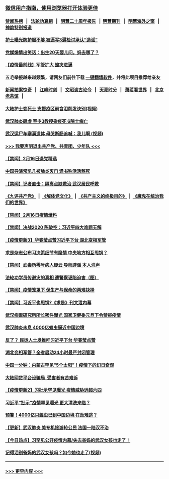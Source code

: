 ### [微信用户指南，使用浏览器打开体验更佳](https://github.com/gfw-breaker/banned-news1/blob/master/indexes/wechat-guide.md?t=0)
#### [禁闻热榜](热点新闻.md?t=0)  &nbsp;&nbsp;|&nbsp;&nbsp; [法轮功真相](https://github.com/gfw-breaker/truth/blob/master/README.md?t=0) &nbsp;&nbsp;|&nbsp;&nbsp; [明慧二十周年报告](https://github.com/gfw-breaker/mh-reports/blob/master/README.md?t=0) &nbsp;&nbsp;|&nbsp;&nbsp;[明慧期刊](https://github.com/gfw-breaker/mh-qikan) &nbsp;&nbsp;|&nbsp;&nbsp; [明慧海外之窗](https://github.com/gfw-breaker/mh-news/blob/master/README.md?t=0) &nbsp;&nbsp;|&nbsp;&nbsp; [神韵特别报道](https://github.com/gfw-breaker/mh-news/blob/master/shenyun.md?t=0)
#### [护士曝光防护服不够 被逼写3遍检讨承认“造谣”](../pages/prog204/a102778886.md?t=02171233) 
#### [党媒煽情出笑话：出生20天婴儿问，妈去哪了？](../pages/prog204/a102778879.md?t=02171233) 
#### [【疫情最前线】军管扩大 蝗灾进逼](../pages/prog204/a102778869.md?t=02171233) 
#### 五毛举报越来越频繁，请网友们前往下载 [一键翻墙软件](https://github.com/gfw-breaker/ssr-accounts)，并将此项目推荐给亲友
#### [新闻拍案惊奇](https://github.com/gfw-breaker/banned-news1/blob/master/pages/link4.md) &nbsp;&nbsp;|&nbsp;&nbsp; [江峰时刻](https://github.com/gfw-breaker/banned-news1/blob/master/pages/link4.md) &nbsp;&nbsp;|&nbsp;&nbsp; [文昭谈古论今](https://github.com/gfw-breaker/banned-news1/blob/master/pages/link4.md) &nbsp;&nbsp;|&nbsp;&nbsp; [天亮时分](https://github.com/gfw-breaker/banned-news1/blob/master/pages/link4.md) &nbsp;&nbsp;|&nbsp;&nbsp; [萧茗看世界](https://github.com/gfw-breaker/banned-news1/blob/master/pages/link4.md) &nbsp;&nbsp;|&nbsp;&nbsp; [北京老茶馆](https://github.com/gfw-breaker/banned-news1/blob/master/pages/link4.md) &nbsp;&nbsp;|&nbsp;&nbsp; 
#### [大陆护士变死士 支援疫区前含泪削发诀别(视频)](../pages/prog204/a102778860.md?t=02171233) 
#### [武汉肺炎肆虐 至少3教授染疫死 6院士病亡](../pages/prog204/a102778858.md?t=02171233) 
#### [武汉运尸车塞满遗体 母哭断肠追喊：我儿啊 (视频)](../pages/prog204/a102778828.md?t=02171233) 
#### [>>> 我要声明退出共产党、共青团、少年队 <<<](https://github.com/begood0513/goodnews/blob/master/quit/letter.md) 
#### [【禁闻】2月16日退党精选](../pages/prog204/a102778801.md?t=02171233) 
#### [中国导演常凯几被肺炎灭门 遗书称活活熬死](../pages/prog204/a102778791.md?t=02171233) 
#### [【禁闻】记者直击：隔离点缺救治 武汉居民呼救](../pages/prog204/a102778777.md?t=02171233) 
#### [《九评共产党》](https://github.com/begood0513/9ping.md/blob/master/README.md) &nbsp;|&nbsp; [《解体党文化》](../../../../jtdwh.md/blob/master/README.md)  &nbsp;|&nbsp; [《共产主义的终极目的》](../../../../gczydzjmd.md/blob/master/README.md) &nbsp;|&nbsp; [《魔鬼在统治我们的世界》](../../../../mgztzwmdsj.md/blob/master/README.md) 
#### [【禁闻】2月16日疫情爆料](../pages/prog204/a102778768.md?t=02171233) 
#### [【禁闻】决战2020 陈破空：习近平四大难题无解](../pages/prog204/a102778770.md?t=02171233) 
#### [【疫情更新3】华春莹点赞习近平下台 湖北变相军管](../pages/prog204/a102778761.md?t=02171233) 
#### [求是杂志公布习决策细节有隐情 中央地方相互甩锅？](../pages/prog204/a102778753.md?t=02171233) 
#### [【禁闻】武毒所零号病人疑云  导师辟谣 本人消声](../pages/prog204/a102778751.md?t=02171233) 
#### [法轮功学员传避灾的真相 遭警察诬陷迫害（图）](../pages/prog204/a102778732.md?t=02171233) 
#### [【禁闻】疫情笼罩下 保生产与保命的两难抉择](../pages/prog204/a102778705.md?t=02171233) 
#### [【禁闻】习近平也甩锅?《求是》刊文泄内幕](../pages/prog204/a102778720.md?t=02171233) 
#### [武汉病毒研究所所长密件曝光 国家卫健委元旦下令禁报疫情](../pages/prog204/a102778617.md?t=02171233) 
#### [武汉肺炎未息 4000亿蝗虫逼近中国边境](../pages/prog204/a102778695.md?t=02171233) 
#### [反了？ 民运人士发推吁习近平下台 华春莹点赞](../pages/prog204/a102778673.md?t=02171233) 
#### [湖北变相军管？全省启动24小时最严封闭管理](../pages/prog204/a102778661.md?t=02171233) 
#### [中国一分钟：内蒙古罕见“5个太阳”！疫情下的幻日奇观](../pages/prog204/a102778583.md?t=02171233) 
#### [大陆网贷平台设骗局  受害者有苦难诉](../pages/prog204/a102778565.md?t=02171233) 
#### [【疫情更新2】习批示罕见曝光 疫情威胁远超六四](../pages/prog204/a102775451.md?t=02171233) 
#### [习近平“批示”疫情罕见曝光 更大清洗来临？](../pages/prog204/a102778299.md?t=02171233) 
#### [预警！4000亿只蝗虫已到中国边境 在劫难逃？](../pages/prog204/a102778536.md?t=02171233) 
#### [【更新】武汉肺炎 美专机接游轮公民 法国一陆汉不治](../pages/prog204/a102770740.md?t=02171233) 
#### [【今日热点】习罕见公开疫情内幕/失去爸妈的武汉女孩也走了！](../pages/prog204/a102778499.md?t=02171233) 
#### [记得泪别爸妈的武汉女孩吗？如今她也走了(视频)](../pages/prog204/a102778370.md?t=02171233) 

----
#### [ >>> 更早内容 <<< ](../indexes/prog204-earlier.md)
